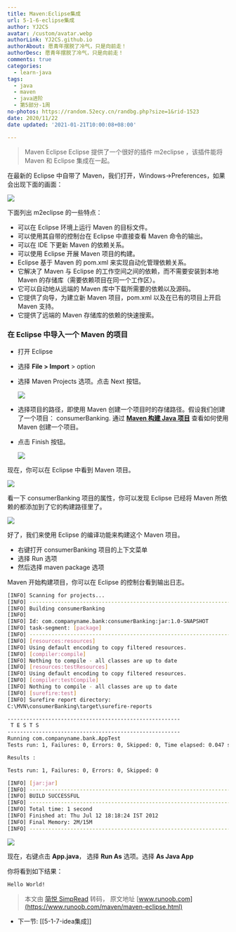 ```yaml
---
title: Maven:Eclipse集成
url: 5-1-6-eclipse集成
author: YJ2CS
avatar: /custom/avatar.webp
authorLink: YJ2CS.github.io
authorAbout: 愿青年摆脱了冷气，只是向前走！
authorDesc: 愿青年摆脱了冷气，只是向前走！
comments: true
categories:
  - learn-java
tags:
  - java
  - maven
  - java进阶
  - 第5部分-1周
no-photos: https://random.52ecy.cn/randbg.php?size=1&rid-1523
date: 2020/11/22
date updated: '2021-01-21T10:00:08+08:00'

---
```


> Maven Eclipse Eclipse 提供了一个很好的插件 m2eclipse ，该插件能将 Maven 和 Eclipse 集成在一起。

在最新的 Eclipse 中自带了 Maven，我们打开，Windows->Preferences，如果会出现下面的画面：

![](https://www.runoob.com/wp-content/uploads/2018/09/041555124684257.jpg)

下面列出 m2eclipse 的一些特点：

- 可以在 Eclipse 环境上运行 Maven 的目标文件。
- 可以使用其自带的控制台在 Eclipse 中直接查看 Maven 命令的输出。
- 可以在 IDE 下更新 Maven 的依赖关系。
- 可以使用 Eclipse 开展 Maven 项目的构建。
- Eclipse 基于 Maven 的 pom.xml 来实现自动化管理依赖关系。
- 它解决了 Maven 与 Eclipse 的工作空间之间的依赖，而不需要安装到本地 Maven 的存储库（需要依赖项目在同一个工作区）。
- 它可以自动地从远端的 Maven 库中下载所需要的依赖以及源码。
- 它提供了向导，为建立新 Maven 项目，pom.xml 以及在已有的项目上开启 Maven 支持。
- 它提供了远端的 Maven 存储库的依赖的快速搜索。

### 在 Eclipse 中导入一个 Maven 的项目

- 打开 Eclipse

- 选择 **File > Import** > option

- 选择 Maven Projects 选项。点击 Next 按钮。

  ![](https://www.runoob.com/wp-content/uploads/2018/09/1536321151-4958-import-project.jpg)

- 选择项目的路径，即使用 Maven 创建一个项目时的存储路径。假设我们创建了一个项目： consumerBanking. 通过 [**Maven 构建 Java 项目**](https://www.runoob.com/maven/maven-creating-project.html) 查看如何使用 Maven 创建一个项目。

- 点击 Finish 按钮。

  ![](https://www.runoob.com/wp-content/uploads/2018/09/1536321151-6016-import-project2.jpg)

现在，你可以在 Eclipse 中看到 Maven 项目。

![](https://www.runoob.com/wp-content/uploads/2018/09/1536321151-8379-eclipse-project-structure.jpg)

看一下 consumerBanking 项目的属性，你可以发现 Eclipse 已经将 Maven 所依赖的都添加到了它的构建路径里了。

![](https://www.runoob.com/wp-content/uploads/2018/09/1536321151-2159-java-build-path2.jpg)

好了，我们来使用 Eclipse 的编译功能来构建这个 Maven 项目。

- 右键打开 consumerBanking 项目的上下文菜单
- 选择 Run 选项
- 然后选择 maven package 选项

Maven 开始构建项目，你可以在 Eclipse 的控制台看到输出日志。

```bash
[INFO] Scanning for projects...
[INFO] -------------------------------------------------------------------
[INFO] Building consumerBanking
[INFO] 
[INFO] Id: com.companyname.bank:consumerBanking:jar:1.0-SNAPSHOT
[INFO] task-segment: [package]
[INFO] -------------------------------------------------------------------
[INFO] [resources:resources]
[INFO] Using default encoding to copy filtered resources.
[INFO] [compiler:compile]
[INFO] Nothing to compile - all classes are up to date
[INFO] [resources:testResources]
[INFO] Using default encoding to copy filtered resources.
[INFO] [compiler:testCompile]
[INFO] Nothing to compile - all classes are up to date
[INFO] [surefire:test]
[INFO] Surefire report directory: 
C:\MVN\consumerBanking\target\surefire-reports

-------------------------------------------------------
 T E S T S
-------------------------------------------------------
Running com.companyname.bank.AppTest
Tests run: 1, Failures: 0, Errors: 0, Skipped: 0, Time elapsed: 0.047 sec

Results :

Tests run: 1, Failures: 0, Errors: 0, Skipped: 0

[INFO] [jar:jar]
[INFO] -------------------------------------------------------------------
[INFO] BUILD SUCCESSFUL
[INFO] -------------------------------------------------------------------
[INFO] Total time: 1 second
[INFO] Finished at: Thu Jul 12 18:18:24 IST 2012
[INFO] Final Memory: 2M/15M
[INFO] -------------------------------------------------------------------
```

![](https://www.runoob.com/wp-content/uploads/2018/09/1536321151-4386-run-maven-build.jpg)

现在，右键点击 **App.java**， 选择 **Run As** 选项。选择 **As Java App**

你将看到如下结果：

```bash
Hello World!
```

> 本文由 [简悦 SimpRead](http://ksria.com/simpread/) 转码， 原文地址 [www.runoob.com](https://www.runoob.com/maven/maven-eclipse.html)

- 下一节: [[5-1-7-idea集成]]
